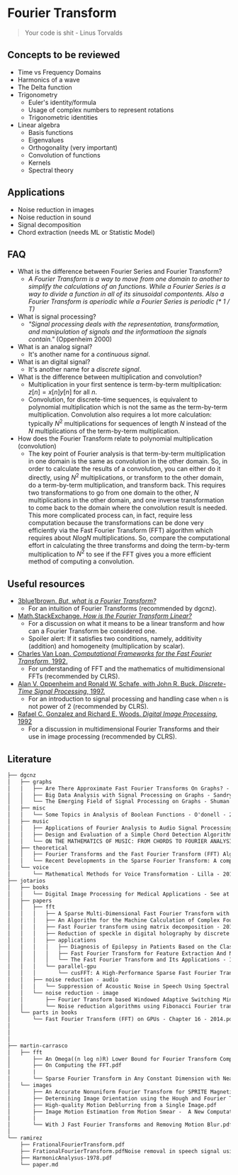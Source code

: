 # Fourier Transform

> Your code is shit - Linus Torvalds

## Concepts to be reviewed

+ Time vs Frequency Domains
+ Harmonics of a wave
+ The Delta function
+ Trigonometry
    + Euler's identity/formula
    + Usage of complex numbers to represent rotations
    + Trigonometric identities
+ Linear algebra
    + Basis functions
    + Eigenvalues
    + Orthogonality (very important)
    + Convolution of functions
    + Kernels
    + Spectral theory


## Applications

+ Noise reduction in images
+ Noise reduction in sound
+ Signal decomposition
+ Chord extraction (needs ML or Statistic Model)

## FAQ

+ What is the difference between Fourier Series and Fourier Transform?
    + _A Fourier Transform is a way to move from one domain to another to simplify the calculations of an functions. While a Fourier Series is a way to divide a function in all of its sinusoidal compontents. Also a Fourier Transform is aperiodic while a Fourier Series is periodic (* 1 / T)_ 
+ What is signal processing?
    + _"Signal processing deals with the representation, transformation, and manipulation of signals and the informatioon the signals contain."_ (Oppenheim 2000)
+ What is an analog signal?
    + It's another name for a _continuous signal_.
+ What is an digital signal?
    + It's another name for a _discrete signal_.
+ What is the difference between multiplication and convolution?
    + Multiplication in your first sentence is term-by-term multiplication: $z[n] = x[n]y[n]$ for all $n$.
    + Convolution, for discrete-time sequences, is equivalent to polynomial multiplication which is not the same as the term-by-term multiplication. Convolution also requires a lot more calculation: typically $N^2$ multiplications for sequences of length $N$ instead of the $N$ multiplications of the term-by-term multiplication.
+ How does the Fourier Transform relate to polynomial multiplication (convolution)
    + The key point of Fourier analysis is that term-by-term multiplication in one domain is the same as convolution in the other domain. So, in order to calculate the results of a convolution, you can either do it directly, using $N^2$ multiplications, or transform to the other domain, do a term-by-term multiplication, and transform back. This requires two transformations to go from one domain to the other, $N$ multiplications in the other domain, and one inverse transformation to come back to
        the domain where the convolution result is needed. This more complicated process can, in fact, require less computation because the transformations can be done very efficiently via the Fast Fourier Transform (FFT) algorithm which requires about $NlogN$  multiplications. So, compare the computational effort in calculating the three transforms and doing the term-by-term multiplication to $N^2$ to see if the FFT gives you a more efficient method of computing a convolution.

## Useful resources

+ [3blue1brown. _But, what is a Fourier Transform?_](https://www.youtube.com/watch?v=spUNpyF58BY)
    + For an intuition of Fourier Transforms (recommended by dgcnz).
+ [Math.StackExchange. _How is the Fourier Transform Linear?_](https://math.stackexchange.com/questions/140788/how-is-the-fourier-transform-linear)
    + For a discussion on what it means to be a linear transform and how can a Fourier Transform be considered one.
    + Spoiler alert: If it satisfies two conditions, namely, additivity (addition) and homogeneity (multiplication by scalar).
+ [Charles Van Loan. _Computational Frameworks for the Fast Fourier Transform_, 1992.](https://dl.acm.org/citation.cfm?id=130635)
    + For understanding of FFT and the mathematics of multidimensional FFTs (recommended by CLRS).
+ [Alan V. Oppenheim and Ronald W. Schafe, with John R. Buck. _Discrete-Time Signal Processing_, 1997.](https://dl.acm.org/citation.cfm?id=1795494)
    + For an introduction to signal processing and handling case when `n` is not power of 2 (recommended by CLRS).
+ [Rafael C. Gonzalez and Richard E. Woods. _Digital Image Processing_, 1992](https://dl.acm.org/citation.cfm?id=573607)
    + For a discussion in multidimensional Fourier Transforms and their use in image processing (recommended by CLRS).

## Literature

```txt
├── dgcnz
│   ├── graphs
│   │   ├── Are There Approximate Fast Fourier Transforms On Graphs? - Magorau - 2016.pdf
│   │   ├── Big Data Analysis with Signal Processing on Graphs - Sandryhaila - 2014.pdf
│   │   └── The Emerging Field of Signal Processing on Graphs - Shuman - 2013.pdf
│   ├── misc
│   │   └── Some Topics in Analysis of Boolean Functions - O'donell - 2008.pdf
│   ├── music
│   │   ├── Applications of Fourier Analysis to Audio Signal Processing: An Investigation of Chord Detection Algorithms - Lensen - 2013.pdf
│   │   ├── Design and Evaluation of a Simple Chord Detection Algorithm - Hausner - 2014 [Thesis].pdf
│   │   └── ON THE MATHEMATICS OF MUSIC: FROM CHORDS TO FOURIER ANALYSIS - Lensen - 2013.pdf
│   ├── theoretical
│   │   ├── Fourier Transforms and the Fast Fourier Transform (FFT) Algorithm - Heckbert - 1995.pdf
│   │   └── Recent Developments in the Sparse Fourier Transform: A compressed Fourier transform for big data - Gilbert - 2014.pdf
│   └── voice
│       └── Mathematical Methods for Voice Transformation - Lilla - 2017.pdf
├── jotarios
│   ├── books
│   │   └── Digital Image Processing for Medical Applications - See at page 232 onwards - 2009.pdf
│   ├── papers
│   │   ├── fft
│   │   │   ├── A Sparse Multi-Dimensional Fast Fourier Transform with Stability to Noise in the Context of Image Processing and Change Detection - 2016.pdf
│   │   │   ├── An Algorithm for the Machine Calculation of Complex Fourier Series - Cooley Tukey - 1965.pdf
│   │   │   ├── Fast Fourier transform using matrix decomposition - 2014.pdf
│   │   │   ├── Reduction of speckle in digital holography by discrete fourier filtering - 2007.pdf
│   │   │   ├── applications
│   │   │   │   ├── Diagnosis of Epilepsy in Patients Based on the Classification of EEG Signals Using Fast Fourier Transform - 2015.pdf
│   │   │   │   ├── Fast Fourier Transform for Feature Extraction And Neural Network for Classification of Electrocardiogram Signals - 2015.pdf
│   │   │   │   └── The Fast Fourier Transform and Its Applications - 1968.pdf
│   │   │   └── parallel-gpu
│   │   │       └── cusFFT: A High-Performance Sparse Fast Fourier Transform Algorithm on GPUs - 2016.pdf
│   │   ├── noise reduction - audio
│   │   │   └── Suppression of Acoustic Noise in Speech Using Spectral Subtraction - 1979.pdf
│   │   └── noise reduction - image
│   │       ├── Fourier Transform based Windowed Adaptive Switching Minimum Filter for Reducing Periodic Noise from Digital Images - 2015.pdf
│   │       └── Noise reduction algorithms using Fibonacci Fourier transforms - 2008.pdf
│   └── parts in books
│       └── Fast Fourier Transform (FFT) on GPUs - Chapter 16 - 2014.pdf
│
│
│
├── martin-carrasco
│	├── fft
│		├── An Omega((n log n)R) Lower Bound for Fourier Transform Computation.pdf
│		├── On Computing the FFT.pdf
|		|
│		└── Sparse Fourier Transform in Any Constant Dimension with Nearly-Optimal Sample Complexity in Sublinear Time.pdf
│	└── images
│		├── An Accurate Nonuniform Fourier Transform for SPRITE Magnetic Resonance Imaging Data.pdf
│		├── Determining Image Orientation using the Hough and Fourier Transforms.pdf
│		├── High-quality Motion Deblurring from a Single Image.pdf
│		├── Image Motion Estimation from Motion Smear -  A New Computational Model (1996).pdf
|		|
│		└── With J Fast Fourier Transforms and Removing Motion Blur.pdf
│
└── ramirez
    ├── FrationalFourierTransform.pdf
    ├── FrationalFourierTransform.pdfNoise removal in speech signal using fractional fourier transform-2017 .pdf
    ├── HarmonicAnalysus-1978.pdf
    └── paper.md
```
